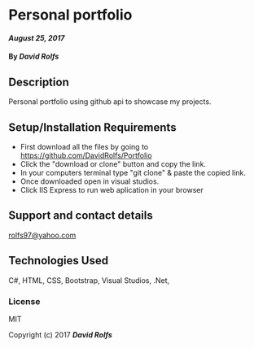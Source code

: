 # Personal portfolio

#### _August 25, 2017_

#### By _**David Rolfs**_

## Description
Personal portfolio using github api to showcase my projects.


## Setup/Installation Requirements
* First download all the files by going to https://github.com/DavidRolfs/Portfolio
* Click the "download or clone" button and copy the link.
* In your computers terminal type "git clone" & paste the copied link.
* Once downloaded open in visual studios. 
* Click IIS Express to run web aplication in your browser

## Support and contact details

rolfs97@yahoo.com

## Technologies Used

C#, HTML, CSS, Bootstrap, Visual Studios, .Net,

### License

MIT

Copyright (c) 2017 **_David Rolfs_**
